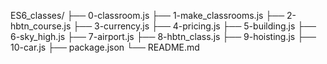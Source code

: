 ES6_classes/
├── 0-classroom.js
├── 1-make_classrooms.js
├── 2-hbtn_course.js
├── 3-currency.js
├── 4-pricing.js
├── 5-building.js
├── 6-sky_high.js
├── 7-airport.js
├── 8-hbtn_class.js
├── 9-hoisting.js
├── 10-car.js
├── package.json
└── README.md

